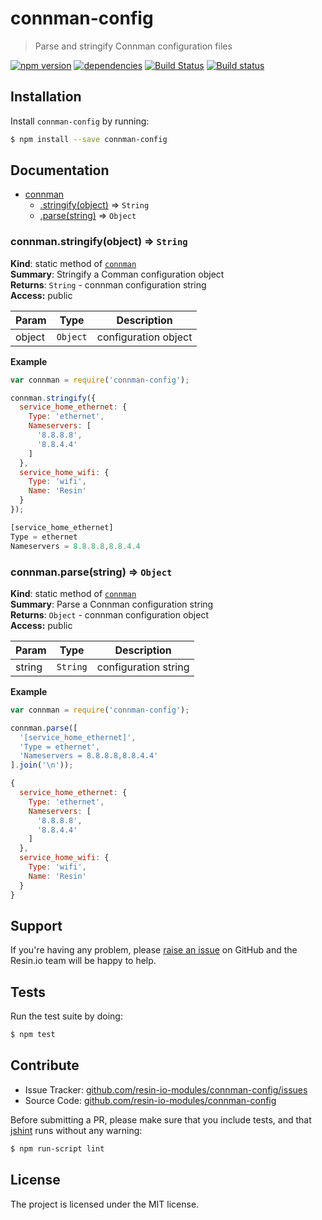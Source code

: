 connman-config
==============

> Parse and stringify Connman configuration files

[![npm version](https://badge.fury.io/js/connman-config.svg)](http://badge.fury.io/js/connman-config)
[![dependencies](https://david-dm.org/resin-io-modules/connman-config.svg)](https://david-dm.org/resin-io-modules/connman-config.svg)
[![Build Status](https://travis-ci.org/resin-io-modules/connman-config.svg?branch=master)](https://travis-ci.org/resin-io-modules/connman-config)
[![Build status](https://ci.appveyor.com/api/projects/status/yoqidafd33br7q3n/branch/master?svg=true)](https://ci.appveyor.com/project/resin-io/connman-config/branch/master)

Installation
------------

Install `connman-config` by running:

```sh
$ npm install --save connman-config
```

Documentation
-------------


* [connman](#module_connman)
    * [.stringify(object)](#module_connman.stringify) ⇒ <code>String</code>
    * [.parse(string)](#module_connman.parse) ⇒ <code>Object</code>

<a name="module_connman.stringify"></a>

### connman.stringify(object) ⇒ <code>String</code>
**Kind**: static method of <code>[connman](#module_connman)</code>  
**Summary**: Stringify a Comman configuration object  
**Returns**: <code>String</code> - connman configuration string  
**Access:** public  

| Param | Type | Description |
| --- | --- | --- |
| object | <code>Object</code> | configuration object |

**Example**  
```js
var connman = require('connman-config');

connman.stringify({
  service_home_ethernet: {
    Type: 'ethernet',
    Nameservers: [
      '8.8.8.8',
      '8.8.4.4'
    ]
  },
  service_home_wifi: {
    Type: 'wifi',
    Name: 'Resin'
  }
});

[service_home_ethernet]
Type = ethernet
Nameservers = 8.8.8.8,8.8.4.4
```
<a name="module_connman.parse"></a>

### connman.parse(string) ⇒ <code>Object</code>
**Kind**: static method of <code>[connman](#module_connman)</code>  
**Summary**: Parse a Connman configuration string  
**Returns**: <code>Object</code> - connman configuration object  
**Access:** public  

| Param | Type | Description |
| --- | --- | --- |
| string | <code>String</code> | configuration string |

**Example**  
```js
var connman = require('connman-config');

connman.parse([
  '[service_home_ethernet]',
  'Type = ethernet',
  'Nameservers = 8.8.8.8,8.8.4.4'
].join('\n'));

{
  service_home_ethernet: {
    Type: 'ethernet',
    Nameservers: [
      '8.8.8.8',
      '8.8.4.4'
    ]
  },
  service_home_wifi: {
    Type: 'wifi',
    Name: 'Resin'
  }
}
```

Support
-------

If you're having any problem, please [raise an issue](https://github.com/resin-io-modules/connman-config/issues/new) on GitHub and the Resin.io team will be happy to help.

Tests
-----

Run the test suite by doing:

```sh
$ npm test
```

Contribute
----------

- Issue Tracker: [github.com/resin-io-modules/connman-config/issues](https://github.com/resin-io-modules/connman-config/issues)
- Source Code: [github.com/resin-io-modules/connman-config](https://github.com/resin-io-modules/connman-config)

Before submitting a PR, please make sure that you include tests, and that [jshint](http://jshint.com) runs without any warning:

```sh
$ npm run-script lint
```

License
-------

The project is licensed under the MIT license.
